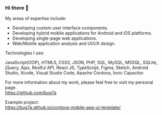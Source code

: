 ### Hi there 👋

My areas of expertise include:

- Developing custom user interface components.
- Developing hybrid mobile applications for Android and iOS platforms.
- Developing single-page web applications.
- Web/Mobile application analysis and UI/UX design.

Technologies I use:

JavaScript(OOP), HTML5, CSS3, JSON, PHP, SQL, MySQL, MSSQL, SQLite, jQuery, Ajax, Restful API, React JS, TypeScript, Figma, Sketch, Android Studio, Xcode, Visual Studio Code, Apache Cordova, Ionic Capacitor

For more information about my work, please feel free to visit my personal page.<br>
https://github.com/bug7a

Example project:<br>
https://bug7a.github.io/cordova-mobile-app-ui-template/

<br>

<!--
**bug7a/bug7a** is a ✨ _special_ ✨ repository because its `README.md` (this file) appears on your GitHub profile.

Here are some ideas to get you started:

- 🔭 I’m currently working on ...
- 🌱 I’m currently learning ...
- 👯 I’m looking to collaborate on ...
- 🤔 I’m looking for help with ...
- 💬 Ask me about ...
- 📫 How to reach me: ...
- 😄 Pronouns: ...
- ⚡ Fun fact: ...
-->
